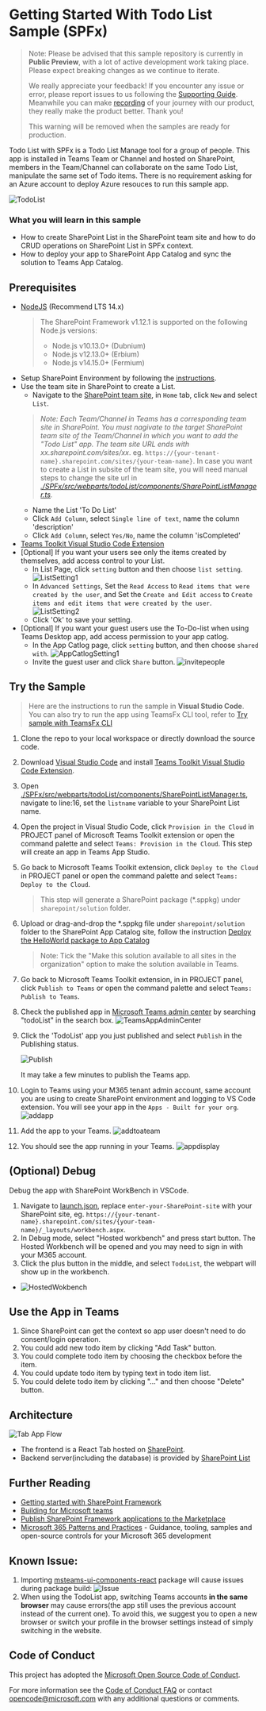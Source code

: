# Getting Started With Todo List Sample (SPFx)

> Note: Please be advised that this sample repository is currently in **Public Preview**, with a lot of active development work taking place. Please expect breaking changes as we continue to iterate. 
> 
> We really appreciate your feedback! If you encounter any issue or error, please report issues to us following the [Supporting Guide](./../SUPPORT.md). Meanwhile you can make [recording](https://aka.ms/teamsfx-record) of your journey with our product, they really make the product better. Thank you!
>  
> This warning will be removed when the samples are ready for production.

Todo List with SPFx is a Todo List Manage tool for a group of people. This app is installed in Teams Team or Channel and hosted on SharePoint, members in the Team/Channel can collaborate on the same Todo List, manipulate the same set of Todo items. There is no requirement asking for an Azure account to deploy Azure resouces to run this sample app.

![TodoList](images/ToDoListCRUD.gif)

### What you will learn in this sample

- How to create SharePoint List in the SharePoint team site and how to do CRUD operations on SharePoint List in SPFx context.
- How to deploy your app to SharePoint App Catalog and sync the solution to Teams App Catalog.

## Prerequisites
* [NodeJS](https://nodejs.org/en/download/releases/) (Recommend LTS 14.x)
    >  The SharePoint Framework v1.12.1 is supported on the following Node.js versions:
    >- Node.js v10.13.0+ (Dubnium)
    >- Node.js v12.13.0+ (Erbium)
    >- Node.js v14.15.0+ (Fermium) 
* Setup SharePoint Environment by following the [instructions](https://docs.microsoft.com/en-us/sharepoint/dev/spfx/set-up-your-developer-tenant).
* Use the team site in SharePoint to create a List.
    - Navigate to the [SharePoint team site](https://support.microsoft.com/en-us/office/create-a-team-site-in-sharepoint-ef10c1e7-15f3-42a3-98aa-b5972711777d), in `Home` tab, click `New` and select `List`.
    > *Note: Each Team/Channel in Teams has a corresponding team site in SharePoint. You must nagivate to the target SharePoint team site of the Team/Channel in which you want to add the "Todo List" app. The team site URL ends with xx.sharepoint.com/sites/xx*. eg. `https://{your-tenant-name}.sharepoint.com/sites/{your-team-name}`. 
    > In case you want to create a List in subsite of the team site, you will need manual steps to change the site url in *[./SPFx/src/webparts/todoList/components/SharePointListManager.ts](./SPFx/src/webparts/todoList/components/SharePointListManager.ts).*
    - Name the List 'To Do List'
    - Click `Add Column`, select `Single line of text`, name the column 'description'
    - Click `Add Column`, select `Yes/No`, name the column 'isCompleted'
* [Teams Toolkit Visual Studio Code Extension](https://aka.ms/teams-toolkit)
* [Optional] If you want your users see only the items created by themselves, add access control to your List.
    - In List Page, click `setting` button and then choose `list setting`.
    ![ListSetting1](images/ListSetting1.png)
    - In `Advanced Settings`, Set the `Read Access` to `Read items that were created by the user`, and Set the `Create and Edit access` to `Create items and edit items that were created by the user`.
    ![ListSetting2](images/ListSetting2.png)
    - Click 'Ok' to save your setting.
* [Optional] If you want your guest users use the To-Do-list when using Teams Desktop app, add access permission to your app catlog.
    - In the App Catlog page, click `setting` button, and then choose `shared with`.
    ![AppCatlogSetting1](images/AppCatlogSetting1.png)
    - Invite the guest user and click `Share` button.
    ![invitepeople](images/invitepeople.png)

## Try the Sample
>Here are the instructions to run the sample in **Visual Studio Code**. You can also try to run the app using TeamsFx CLI tool, refer to [Try sample with TeamsFx CLI](cli.md)
1. Clone the repo to your local workspace or directly download the source code. 
1. Download [Visual Studio Code](https://code.visualstudio.com) and install [Teams Toolkit Visual Studio Code Extension](https://aka.ms/teams-toolkit).
1. Open [./SPFx/src/webparts/todoList/components/SharePointListManager.ts](./SPFx/src/webparts/todoList/components/SharePointListManager.ts), navigate to line:16, set the `listname` variable to your SharePoint List name.
1. Open the project in Visual Studio Code, click `Provision in the Cloud` in PROJECT panel of Microsoft Teams Toolkit extension or open the command palette and select `Teams: Provision in the Cloud`. This step will create an app in Teams App Studio.
1. Go back to Microsoft Teams Toolkit extension, click `Deploy to the Cloud` in PROJECT panel or open the command palette and select `Teams: Deploy to the Cloud`. 
    > This step will generate a SharePoint package (*.sppkg) under `sharepoint/solution` folder.
1. Upload or drag-and-drop the *.sppkg file under `sharepoint/solution` folder to the SharePoint App Catalog site, follow the instruction [Deploy the HelloWorld package to App Catalog](https://docs.microsoft.com/en-us/sharepoint/dev/spfx/web-parts/get-started/serve-your-web-part-in-a-sharepoint-page#deploy-the-helloworld-package-to-app-catalog)
    > Note: Tick the "Make this solution available to all sites in the organization" option to make the solution available in Teams.
1. Go back to Microsoft Teams Toolkit extension, in in PROJECT panel, click `Publish to Teams` or open the command palette and select `Teams: Publish to Teams`.
1. Check the published app in [Microsoft Teams admin center](https://admin.teams.microsoft.com/policies/manage-apps) by searching "todoList" in the search box.
![TeamsAppAdminCenter](images/TeamsAppAdminCenter.png)
1. Click the 'TodoList' app you just published and select `Publish` in the Publishing status.

    ![Publish](images/Publish.png)

    It may take a few minutes to publish the Teams app.
1. Login to Teams using your M365 tenant admin account, same account you are using to create SharePoint environment and logging to VS Code extension. You will see your app in the `Apps - Built for your org`. 
![addapp](images/addapp.png)
1. Add the app to your Teams.
![addtoateam](images/addtoateam.png)
1. You should see the app running in your Teams.
![appdisplay](images/appdisplay.png)

## (Optional) Debug
Debug the app with SharePoint WorkBench in VSCode.
1. Navigate to [launch.json](.vscode/launch.json), replace `enter-your-SharePoint-site` with your SharePoint site, eg. `https://{your-tenant-name}.sharepoint.com/sites/{your-team-name}/_layouts/workbench.aspx`.
1. In Debug mode, select "Hosted workbench" and press start button. The Hosted Workbench will be opened and you may need to sign in with your M365 account.
1. Click the plus button in the middle, and select `TodoList`, the webpart will show up in the workbench.
- ![HostedWokbench](images/Workbench.png)

## Use the App in Teams
1. Since SharePoint can get the context so app user doesn't need to do consent/login operation.
2. You could add new todo item by clicking "Add Task" button.
3. You could complete todo item by choosing the checkbox before the item.
4. You could update todo item by typing text in todo item list.
5. You could delete todo item by clicking "..." and then choose "Delete" button.

## Architecture

![Tab App Flow](images/TabAppFlow.jpg)
- The frontend is a React Tab hosted on [SharePoint](https://docs.microsoft.com/en-us/sharepoint/dev/spfx/build-for-teams-overview).
- Backend server(including the database) is provided by [SharePoint List](https://support.microsoft.com/en-us/office/introduction-to-lists-0a1c3ace-def0-44af-b225-cfa8d92c52d7) 

## Further Reading

- [Getting started with SharePoint Framework](https://docs.microsoft.com/en-us/sharepoint/dev/spfx/set-up-your-developer-tenant)
- [Building for Microsoft teams](https://docs.microsoft.com/en-us/sharepoint/dev/spfx/build-for-teams-overview)
- [Publish SharePoint Framework applications to the Marketplace](https://docs.microsoft.com/en-us/sharepoint/dev/spfx/publish-to-marketplace-overview)
- [Microsoft 365 Patterns and Practices](https://aka.ms/m365pnp) - Guidance, tooling, samples and open-source controls for your Microsoft 365 development

## Known Issue:
1. Importing [msteams-ui-components-react](https://www.npmjs.com/package/msteams-ui-components-react) package will cause issues during package build:
![Issue](images/knownissue.png)
2. When using the TodoList app, switching Teams accounts <b>in the same browser</b> may cause errors(the app still uses the previous account instead of the current one). To avoid this, we suggest you to open a new browser or switch your profile in the browser settings instead of simply switching in the website.

## Code of Conduct
This project has adopted the [Microsoft Open Source Code of Conduct](https://opensource.microsoft.com/codeofconduct/).

For more information see the [Code of Conduct FAQ](https://opensource.microsoft.com/codeofconduct/faq/) or
contact [opencode@microsoft.com](mailto:opencode@microsoft.com) with any additional questions or comments.
